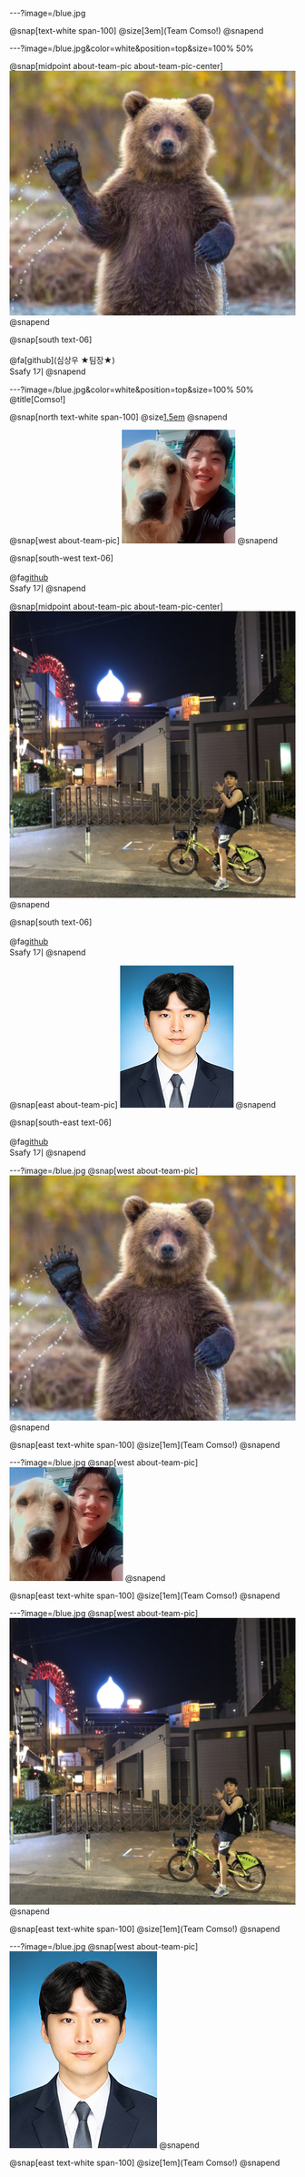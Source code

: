 ---?image=/blue.jpg

@snap[text-white span-100]
@size[3em](Team Comso!)
@snapend

---?image=/blue.jpg&color=white&position=top&size=100% 50% 

@snap[midpoint about-team-pic about-team-pic-center]
![sim_sangwoo](sim_sangwoo.JPG)
@snapend

@snap[south text-06]
<br><br>
@fa[github](심상우 ★팀장★)
<br>
Ssafy 1기
@snapend

---?image=/blue.jpg&color=white&position=top&size=100% 50% 
@title[Comso!]

@snap[north text-white span-100]
@size[1.5em](Comso!)
@snapend

@snap[west about-team-pic]
![kgh](kgh.jpg)
@snapend

@snap[south-west text-06]
<br><br>
@fa[github](권경훈)
<br>
Ssafy 1기
@snapend

@snap[midpoint about-team-pic about-team-pic-center]
![jbb](jbb.jpg)
@snapend

@snap[south text-06]
<br><br>
@fa[github](전준범)
<br>
Ssafy 1기
@snapend

@snap[east about-team-pic]
![Taeho](Taeho.png)
@snapend

@snap[south-east text-06]
<br><br>
@fa[github](정태호)
<br>
Ssafy 1기
@snapend

---?image=/blue.jpg
@snap[west about-team-pic]
![sim_sangwoo](sim_sangwoo.JPG)
@snapend

@snap[east text-white span-100]
@size[1em](Team Comso!)
@snapend

---?image=/blue.jpg
@snap[west about-team-pic]
![kgh](kgh.jpg)
@snapend

@snap[east text-white span-100]
@size[1em](Team Comso!)
@snapend

---?image=/blue.jpg
@snap[west about-team-pic]
![jbb](jbb.jpg)
@snapend

@snap[east text-white span-100]
@size[1em](Team Comso!)
@snapend

---?image=/blue.jpg
@snap[west about-team-pic]
![Taeho](Taeho.jpg)
@snapend

@snap[east text-white span-100]
@size[1em](Team Comso!)
@snapend
